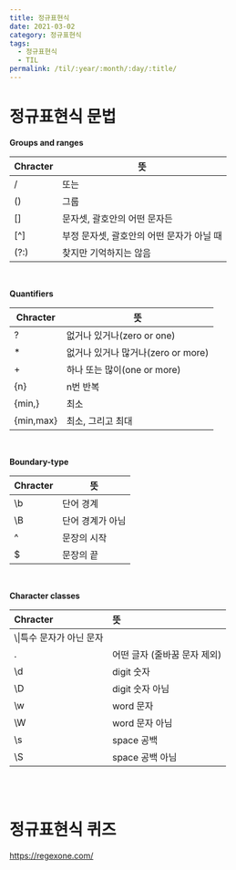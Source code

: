 ```yaml
---
title: 정규표현식
date: 2021-03-02
category: 정규표현식
tags:
  - 정규표현식
  - TIL
permalink: /til/:year/:month/:day/:title/
---
```


# 정규표현식 문법

**Groups and ranges**

| Chracter | 뜻                                        |
| -------- | ----------------------------------------- |
| /        | 또는                                      |
| ()       | 그룹                                      |
| []       | 문자셋, 괄호안의 어떤 문자든              |
| [^]      | 부정 문자셋, 괄호안의 어떤 문자가 아닐 때 |
| (?:)     | 찾지만 기억하지는 않음                    |

<br>

**Quantifiers**

| Chracter  | 뜻                                 |
| --------- | ---------------------------------- |
| ?         | 없거나 있거나(zero or one)         |
| \*        | 없거나 있거나 많거나(zero or more) |
| +         | 하나 또는 많이(one or more)        |
| {n}       | n번 반복                           |
| {min,}    | 최소                               |
| {min,max} | 최소, 그리고 최대                  |

<br>

**Boundary-type**

| Chracter | 뜻               |
| -------- | ---------------- |
| \b       | 단어 경계        |
| \B       | 단어 경계가 아님 |
| ^        | 문장의 시작      |
| $        | 문장의 끝        |

<br>

**Character classes**

| Chracter                  | 뜻                           |
| :------------------------ | :--------------------------- |
| \\\|특수 문자가 아닌 문자 |
| .                         | 어떤 글자 (줄바꿈 문자 제외) |
| \d                        | digit 숫자                   |
| \D                        | digit 숫자 아님              |
| \w                        | word 문자                    |
| \W                        | word 문자 아님               |
| \s                        | space 공백                   |
| \S                        | space 공백 아님              |

<br><br>

# 정규표현식 퀴즈

https://regexone.com/
